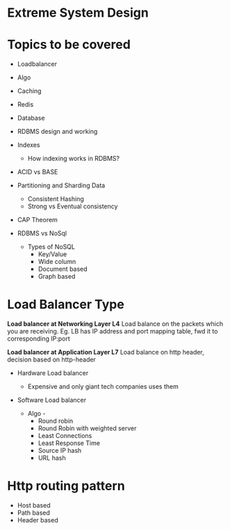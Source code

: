 
# Extreme System Design

# Topics to be covered

 * Loadbalancer
 * Algo
 * Caching
 * Redis

 * Database
 * RDBMS design and working
 * Indexes
    * How indexing works in RDBMS?
 * ACID vs BASE
 * Partitioning and Sharding Data
    * Consistent Hashing
    * Strong vs Eventual consistency 
 * CAP Theorem 
 * RDBMS vs NoSql
    * Types of NoSQL
      * Key/Value
      * Wide column
      * Document based
      * Graph based
   
# Load Balancer Type

**Load balancer at Networking Layer L4**
 Load balance on the packets which you are receiving. 
Eg. LB has IP address and port mapping table, fwd it to corresponding IP:port

**Load balancer at Application Layer L7**
Load balance on http header, decision based on http-header

* Hardware Load balancer
	* Expensive and only giant tech companies uses them 

* Software Load balancer
	 * Algo -
		 * Round robin
		 * Round Robin with weighted server
		 * Least Connections
		 * Least Response Time
		 * Source IP hash
		 * URL hash

# Http routing pattern

 - Host based
 - Path based
 - Header based
